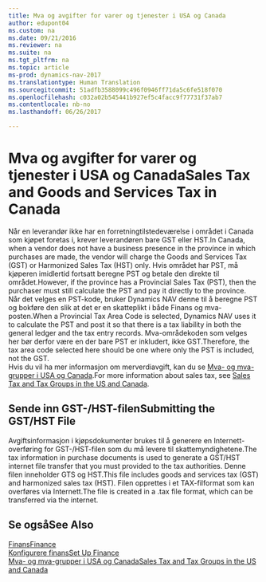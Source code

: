 ```yaml
---
title: Mva og avgifter for varer og tjenester i USA og Canada
author: edupont04
ms.custom: na
ms.date: 09/21/2016
ms.reviewer: na
ms.suite: na
ms.tgt_pltfrm: na
ms.topic: article
ms-prod: dynamics-nav-2017
ms.translationtype: Human Translation
ms.sourcegitcommit: 51adfb3588099c496f0946ff71da5c6fe518f070
ms.openlocfilehash: c032a02b545441b927ef5c4facc9f77731f37ab7
ms.contentlocale: nb-no
ms.lasthandoff: 06/26/2017

---
```


# <a name="sales-tax-and-goods-and-services-tax-in-canada"></a><span data-ttu-id="a0afa-102">Mva og avgifter for varer og tjenester i USA og Canada</span><span class="sxs-lookup"><span data-stu-id="a0afa-102">Sales Tax and Goods and Services Tax in Canada</span></span>
<span data-ttu-id="a0afa-103">Når en leverandør ikke har en forretningtilstedeværelse i området i Canada som kjøpet foretas i, krever leverandøren bare GST eller HST.</span><span class="sxs-lookup"><span data-stu-id="a0afa-103">In Canada, when a vendor does not have a business presence in the province in which purchases are made, the vendor will charge the Goods and Services Tax (GST) or Harmonized Sales Tax (HST) only.</span></span> <span data-ttu-id="a0afa-104">Hvis området har PST, må kjøperen imidlertid fortsatt beregne PST og betale den direkte til området.</span><span class="sxs-lookup"><span data-stu-id="a0afa-104">However, if the province has a Provincial Sales Tax (PST), then the purchaser must still calculate the PST and pay it directly to the province.</span></span> <span data-ttu-id="a0afa-105">Når det velges en PST-kode, bruker Dynamics NAV denne til å beregne PST og bokføre den slik at det er en skatteplikt i både Finans og mva-posten.</span><span class="sxs-lookup"><span data-stu-id="a0afa-105">When a Provincial Tax Area Code is selected, Dynamics NAV uses it to calculate the PST and post it so that there is a tax liability in both the general ledger and the tax entry records.</span></span> <span data-ttu-id="a0afa-106">Mva-områdekoden som velges her bør derfor være en der bare PST er inkludert, ikke GST.</span><span class="sxs-lookup"><span data-stu-id="a0afa-106">Therefore, the tax area code selected here should be one where only the PST is included, not the GST.</span></span>  
<span data-ttu-id="a0afa-107">Hvis du vil ha mer informasjon om merverdiavgift, kan du se [Mva- og mva-grupper i USA og Canada](us-finance-setup-sales-tax.md).</span><span class="sxs-lookup"><span data-stu-id="a0afa-107">For more information about sales tax, see [Sales Tax and Tax Groups in the US and Canada](us-finance-setup-sales-tax.md).</span></span>  

## <a name="submitting-the-gsthst-file"></a><span data-ttu-id="a0afa-108">Sende inn GST-/HST-filen</span><span class="sxs-lookup"><span data-stu-id="a0afa-108">Submitting the GST/HST File</span></span>
<span data-ttu-id="a0afa-109">Avgiftsinformasjon i kjøpsdokumenter brukes til å generere en Internett-overføring for GST-/HST-filen som du må levere til skattemyndighetene.</span><span class="sxs-lookup"><span data-stu-id="a0afa-109">The tax information in purchase documents is used to generate a GST/HST internet file transfer that you must  provided to the tax authorities.</span></span> <span data-ttu-id="a0afa-110">Denne filen inneholder GTS og HST.</span><span class="sxs-lookup"><span data-stu-id="a0afa-110">This file includes goods and services tax (GST) and harmonized sales tax (HST).</span></span> <span data-ttu-id="a0afa-111">Filen opprettes i et TAX-filformat som kan overføres via Internett.</span><span class="sxs-lookup"><span data-stu-id="a0afa-111">The file is created in a .tax file format, which can be transferred via the internet.</span></span>  

## <a name="see-also"></a><span data-ttu-id="a0afa-112">Se også</span><span class="sxs-lookup"><span data-stu-id="a0afa-112">See Also</span></span>
[<span data-ttu-id="a0afa-113">Finans</span><span class="sxs-lookup"><span data-stu-id="a0afa-113">Finance</span></span>](finance-setup.md)  
[<span data-ttu-id="a0afa-114">Konfigurere finans</span><span class="sxs-lookup"><span data-stu-id="a0afa-114">Set Up Finance</span></span>](finance-setup-setup-finance-setup.md)  
[<span data-ttu-id="a0afa-115">Mva- og mva-grupper i USA og Canada</span><span class="sxs-lookup"><span data-stu-id="a0afa-115">Sales Tax and Tax Groups in the US and Canada</span></span>](us-finance-setup-sales-tax.md)

